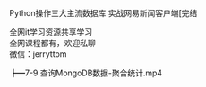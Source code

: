 Python操作三大主流数据库 实战网易新闻客户端[完结

全网it学习资源共享学习<br>全网课程都有，欢迎私聊<br>微信：jerryttom<br>

┣━7-9 查询MongoDB数据-聚合统计.mp4